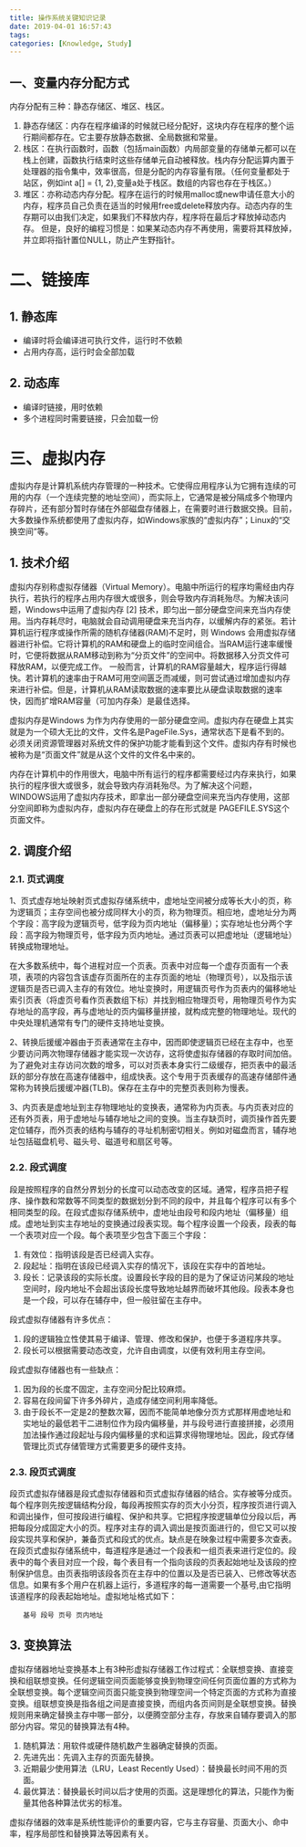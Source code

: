 ```yaml
---
title: 操作系统关键知识记录
date: 2019-04-01 16:57:43
tags:
categories: [Knowledge, Study]
---
```


## 一、变量内存分配方式

内存分配有三种：静态存储区、堆区、栈区。

1. 静态存储区：内存在程序编译的时候就已经分配好，这块内存在程序的整个运行期间都存在。它主要存放静态数据、全局数据和常量。
2. 栈区：在执行函数时，函数（包括main函数）内局部变量的存储单元都可以在栈上创建，函数执行结束时这些存储单元自动被释放。栈内存分配运算内置于处理器的指令集中，效率很高，但是分配的内存容量有限。（任何变量都处于站区，例如int a[] = {1, 2},变量a处于栈区。数组的内容也存在于栈区。）
3. 堆区：亦称动态内存分配。程序在运行的时候用malloc或new申请任意大小的内存，程序员自己负责在适当的时候用free或delete释放内存。动态内存的生存期可以由我们决定，如果我们不释放内存，程序将在最后才释放掉动态内存。 但是，良好的编程习惯是：如果某动态内存不再使用，需要将其释放掉，并立即将指针置位NULL，防止产生野指针。

# 二、链接库

## 1. 静态库

- 编译时将会编译进可执行文件，运行时不依赖
- 占用内存高，运行时会全部加载

## 2. 动态库

- 编译时链接，用时依赖
- 多个进程同时需要链接，只会加载一份

# 三、虚拟内存

虚拟内存是计算机系统内存管理的一种技术。它使得应用程序认为它拥有连续的可用的内存（一个连续完整的地址空间），而实际上，它通常是被分隔成多个物理内存碎片，还有部分暂时存储在外部磁盘存储器上，在需要时进行数据交换。目前，大多数操作系统都使用了虚拟内存，如Windows家族的“虚拟内存”；Linux的“交换空间”等。

## 1. 技术介绍

虚拟内存别称虚拟存储器（Virtual Memory）。电脑中所运行的程序均需经由内存执行，若执行的程序占用内存很大或很多，则会导致内存消耗殆尽。为解决该问题，Windows中运用了虚拟内存 [2]  技术，即匀出一部分硬盘空间来充当内存使用。当内存耗尽时，电脑就会自动调用硬盘来充当内存，以缓解内存的紧张。若计算机运行程序或操作所需的随机存储器(RAM)不足时，则 Windows 会用虚拟存储器进行补偿。它将计算机的RAM和硬盘上的临时空间组合。当RAM运行速率缓慢时，它便将数据从RAM移动到称为“分页文件”的空间中。将数据移入分页文件可释放RAM，以便完成工作。 一般而言，计算机的RAM容量越大，程序运行得越快。若计算机的速率由于RAM可用空间匮乏而减缓，则可尝试通过增加虚拟内存来进行补偿。但是，计算机从RAM读取数据的速率要比从硬盘读取数据的速率快，因而扩增RAM容量（可加内存条）是最佳选择。

虚拟内存是Windows 为作为内存使用的一部分硬盘空间。虚拟内存在硬盘上其实就是为一个硕大无比的文件，文件名是PageFile.Sys，通常状态下是看不到的。必须关闭资源管理器对系统文件的保护功能才能看到这个文件。虚拟内存有时候也被称为是“页面文件”就是从这个文件的文件名中来的。

内存在计算机中的作用很大，电脑中所有运行的程序都需要经过内存来执行，如果执行的程序很大或很多，就会导致内存消耗殆尽。为了解决这个问题，WINDOWS运用了虚拟内存技术，即拿出一部分硬盘空间来充当内存使用，这部分空间即称为虚拟内存，虚拟内存在硬盘上的存在形式就是 PAGEFILE.SYS这个页面文件。

## 2. 调度介绍

### 2.1. 页式调度

1、页式虚存地址映射页式虚拟存储系统中，虚地址空间被分成等长大小的页，称为逻辑页；主存空间也被分成同样大小的页，称为物理页。相应地，虚地址分为两个字段：高字段为逻辑页号，低字段为页内地址（偏移量）；实存地址也分两个字段：高字段为物理页号，低字段为页内地址。通过页表可以把虚地址（逻辑地址）转换成物理地址。

在大多数系统中，每个进程对应一个页表。页表中对应每一个虚存页面有一个表项，表项的内容包含该虚存页面所在的主存页面的地址（物理页号），以及指示该逻辑页是否已调入主存的有效位。地址变换时，用逻辑页号作为页表内的偏移地址索引页表（将虚页号看作页表数组下标）并找到相应物理页号，用物理页号作为实存地址的高字段，再与虚地址的页内偏移量拼接，就构成完整的物理地址。现代的中央处理机通常有专门的硬件支持地址变换。

2、转换后援缓冲器由于页表通常在主存中，因而即使逻辑页已经在主存中，也至少要访问两次物理存储器才能实现一次访存，这将使虚拟存储器的存取时间加倍。为了避免对主存访问次数的增多，可以对页表本身实行二级缓存，把页表中的最活跃的部分存放在高速存储器中，组成快表。这个专用于页表缓存的高速存储部件通常称为转换后援缓冲器(TLB)。保存在主存中的完整页表则称为慢表。

3、内页表是虚地址到主存物理地址的变换表，通常称为内页表。与内页表对应的还有外页表，用于虚地址与辅存地址之间的变换。当主存缺页时，调页操作首先要定位辅存，而外页表的结构与辅存的寻址机制密切相关。例如对磁盘而言，辅存地址包括磁盘机号、磁头号、磁道号和扇区号等。

### 2.2. 段式调度

段是按照程序的自然分界划分的长度可以动态改变的区域。通常，程序员把子程序、操作数和常数等不同类型的数据划分到不同的段中，并且每个程序可以有多个相同类型的段。在段式虚拟存储系统中，虚地址由段号和段内地址（偏移量）组成。虚地址到实主存地址的变换通过段表实现。每个程序设置一个段表，段表的每一个表项对应一个段。每个表项至少包含下面三个字段：
1. 有效位：指明该段是否已经调入实存。
2. 段起址：指明在该段已经调入实存的情况下，该段在实存中的首地址。
3. 段长：记录该段的实际长度。设置段长字段的目的是为了保证访问某段的地址空间时，段内地址不会超出该段长度导致地址越界而破坏其他段。段表本身也是一个段，可以存在辅存中，但一般驻留在主存中。

段式虚拟存储器有许多优点：

1. 段的逻辑独立性使其易于编译、管理、修改和保护，也便于多道程序共享。
2. 段长可以根据需要动态改变，允许自由调度，以便有效利用主存空间。

段式虚拟存储器也有一些缺点：

1. 因为段的长度不固定，主存空间分配比较麻烦。
2. 容易在段间留下许多外碎片，造成存储空间利用率降低。
3. 由于段长不一定是2的整数次幂，因而不能简单地像分页方式那样用虚地址和实地址的最低若干二进制位作为段内偏移量，并与段号进行直接拼接，必须用加法操作通过段起址与段内偏移量的求和运算求得物理地址。因此，段式存储管理比页式存储管理方式需要更多的硬件支持。

### 2.3. 段页式调度

段页式虚拟存储器是段式虚拟存储器和页式虚拟存储器的结合。实存被等分成页。每个程序则先按逻辑结构分段，每段再按照实存的页大小分页，程序按页进行调入和调出操作，但可按段进行编程、保护和共享。它把程序按逻辑单位分段以后，再把每段分成固定大小的页。程序对主存的调入调出是按页面进行的，但它又可以按段实现共享和保护，兼备页式和段式的优点。缺点是在映象过程中需要多次查表。在段页式虚拟存储系统中，每道程序是通过一个段表和一组页表来进行定位的。段表中的每个表目对应一个段，每个表目有一个指向该段的页表起始地址及该段的控制保护信息。由页表指明该段各页在主存中的位置以及是否已装入、已修改等状态信息。如果有多个用户在机器上运行，多道程序的每一道需要一个基号,由它指明该道程序的段表起始地址。虚拟地址格式如下：

```shell
　　基号 段号 页号 页内地址
```

## 3. 变换算法

虚拟存储器地址变换基本上有3种形虚拟存储器工作过程式：全联想变换、直接变换和组联想变换。任何逻辑空间页面能够变换到物理空间任何页面位置的方式称为全联想变换。每个逻辑空间页面只能变换到物理空间一个特定页面的方式称为直接变换。组联想变换是指各组之间是直接变换，而组内各页间则是全联想变换。替换规则用来确定替换主存中哪一部分，以便腾空部分主存，存放来自辅存要调入的那部分内容。常见的替换算法有4种。

1. 随机算法：用软件或硬件随机数产生器确定替换的页面。
2. 先进先出：先调入主存的页面先替换。
3. 近期最少使用算法（LRU，Least Recently Used）：替换最长时间不用的页面。
4. 最优算法：替换最长时间以后才使用的页面。这是理想化的算法，只能作为衡量其他各种算法优劣的标准。

虚拟存储器的效率是系统性能评价的重要内容，它与主存容量、页面大小、命中率，程序局部性和替换算法等因素有关。
